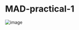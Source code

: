 # MAD-practical-1
![image](https://user-images.githubusercontent.com/110806502/183819851-9fe94590-c182-4bc1-9540-a7ebd184bf54.png)


